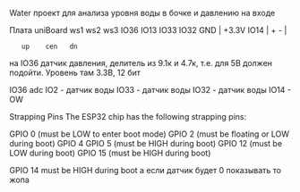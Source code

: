 Water
проект для анализа уровня воды в бочке и давлению на входе

Плата uniBoard
       ws1   ws2   ws3
IO36  IO13  IO33  IO32  GND  | +3.3V IO14 |  + -  |

       up    cen   dn

на IO36 датчик давления, делитель из 9.1к и 4.7к, т.е. для 5В должен подойти.
Уровень там 3.3В, 12 бит

IO36 adc
IO2 - датчик воды
IO33 - датчик воды
IO32 - датчик воды
IO14 - OW


Strapping Pins
The ESP32 chip has the following strapping pins:

GPIO 0 (must be LOW to enter boot mode)
GPIO 2 (must be floating or LOW during boot)
GPIO 4
GPIO 5 (must be HIGH during boot)
GPIO 12 (must be LOW during boot)
GPIO 15 (must be HIGH during boot)

GPIO 14 must be HIGH during boot а если датчик будет 0 показывать то жопа